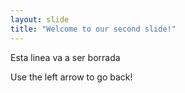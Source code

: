 ```yaml
---
layout: slide
title: "Welcome to our second slide!"
---
```

Esta linea va a ser borrada

Use the left arrow to go back!
